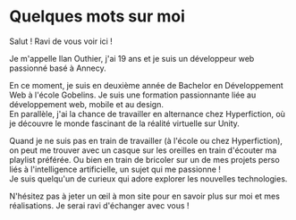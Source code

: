 # Quelques mots sur moi

Salut !
Ravi de vous voir ici !

Je m'appelle Ilan Outhier, j'ai 19 ans et je suis un développeur web passionné basé à Annecy.

En ce moment, je suis en deuxième année de Bachelor en Développement Web à l'école Gobelins.
Je suis une formation passionnante liée au développement web, mobile et au design.
<br/>
En parallèle, j'ai la chance de travailler en alternance chez Hyperfiction, où je découvre le monde fascinant de la réalité virtuelle sur Unity.

Quand je ne suis pas en train de travailler (à l'école ou chez Hyperfiction), on peut me trouver avec un casque sur les oreilles en train d'écouter ma playlist préférée. Ou bien en train de bricoler sur un de mes projets perso liés à l'intelligence artificielle, un sujet qui me passionne !
<br/>
Je suis quelqu'un de curieux qui adore explorer les nouvelles technologies.

N'hésitez pas à jeter un œil à mon site pour en savoir plus sur moi et mes réalisations. Je serai ravi d'échanger avec vous !
